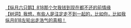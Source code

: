 [【纵月六只鹅】818那个欠我钱到现在都不还的前情缘](http://tieba.baidu.com/p/2818297774?see_lz=1&pn=)   
[【树洞】我想，有些人是注定走不到一起的，比如你，比如我](http://tieba.baidu.com/p/2816916355?see_lz=1&pn=)   
[纵月818左轮出走浩气的真相！](http://tieba.baidu.com/p/2817453952?see_lz=1&pn=)   
